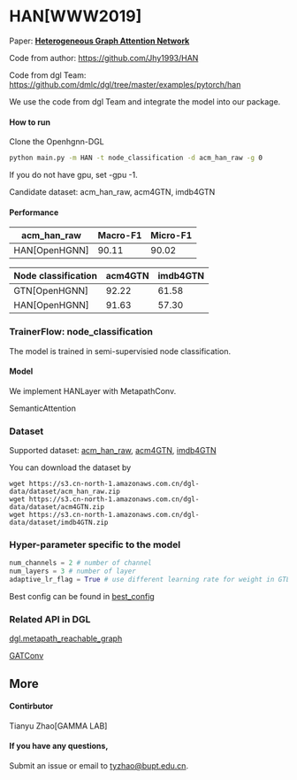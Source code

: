 # HAN[WWW2019]

Paper: [**Heterogeneous Graph Attention Network**](https://dl.acm.org/doi/abs/10.1145/3308558.3313562)

Code from author: https://github.com/Jhy1993/HAN

Code from dgl Team: https://github.com/dmlc/dgl/tree/master/examples/pytorch/han

We use the code from dgl Team and integrate the model into our package. 

#### How to run

Clone the Openhgnn-DGL

```bash
python main.py -m HAN -t node_classification -d acm_han_raw -g 0
```

If you do not have gpu, set -gpu -1.

Candidate dataset: acm_han_raw, acm4GTN, imdb4GTN

#### Performance

| acm_han_raw   | Macro-F1 | Micro-F1 |
| ------------- | -------- | -------- |
| HAN[OpenHGNN] | 90.11    | 90.02    |

| Node classification | acm4GTN | imdb4GTN |
| ------------------- | ------- | -------- |
| GTN[OpenHGNN]       | 92.22   | 61.58    |
| HAN[OpenHGNN]       | 91.63   | 57.30    |

### TrainerFlow: node_classification

The model is  trained in semi-supervisied node classification.

#### Model

We implement HANLayer with MetapathConv.

SemanticAttention

### Dataset

Supported dataset: [acm_han_raw](../../dataset/#ACM), [acm4GTN](../../dataset/#ACM), [imdb4GTN](../../dataset/#IMDB)

You can download the dataset by

```
wget https://s3.cn-north-1.amazonaws.com.cn/dgl-data/dataset/acm_han_raw.zip
wget https://s3.cn-north-1.amazonaws.com.cn/dgl-data/dataset/acm4GTN.zip
wget https://s3.cn-north-1.amazonaws.com.cn/dgl-data/dataset/imdb4GTN.zip
```

### Hyper-parameter specific to the model

```python
num_channels = 2 # number of channel
num_layers = 3 # number of layer
adaptive_lr_flag = True # use different learning rate for weight in GTLayer.
```

Best config can be found in [best_config](../../utils/best_config.py)

### Related API in DGL

[dgl.metapath_reachable_graph](https://docs.dgl.ai/en/latest/generated/dgl.metapath_reachable_graph.html)

[GATConv](https://docs.dgl.ai/en/latest/api/python/nn.pytorch.html#gatconv)

## More

#### Contirbutor

Tianyu Zhao[GAMMA LAB]

#### If you have any questions,

Submit an issue or email to [tyzhao@bupt.edu.cn](mailto:tyzhao@bupt.edu.cn).
